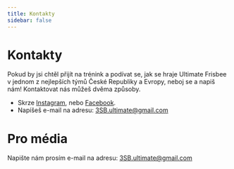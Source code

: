 ```yaml
---
title: Kontakty
sidebar: false
---
```



# Kontakty

Pokud by jsi chtěl přijít na trénink a podívat se, jak se hraje Ultimate Frisbee v jednom z nejlepších týmů České Republiky a Evropy, neboj se a napiš nám!
Kontaktovat nás můžeš dvěma způsoby.
* Skrze [Instagram](https://www.instagram.com/3sb_ultimate/), nebo [Facebook](https://www.facebook.com/3SBultimate).
* Napíšeš e-mail na adresu: 3SB.ultimate@gmail.com

# Pro média

Napište nám prosím e-mail na adresu: 3SB.ultimate@gmail.com